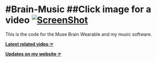 #Brain-Music
##Click image for a video
[![ScreenShot](https://fbcdn-sphotos-b-a.akamaihd.net/hphotos-ak-xpa1/t31.0-8/10333464_903627252983425_6331446336474211308_o.jpg)](http://youtu.be/OwycJOn4hoE)
===========

This is the code for the Muse Brain Wearable and my music software.

**[Latest related video ☞](https://www.youtube.com/watch?v=ux-jPk_jK5U)**

**[Updates on my website ☞](http://bobvanluijt.com)**
